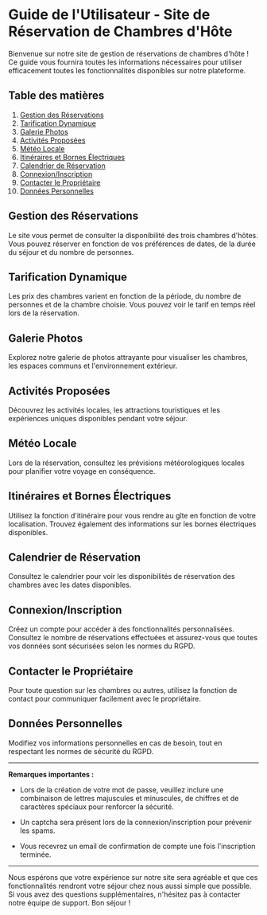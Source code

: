 # Guide de l'Utilisateur - Site de Réservation de Chambres d'Hôte

Bienvenue sur notre site de gestion de réservations de chambres d'hôte ! Ce guide vous fournira toutes les informations nécessaires pour utiliser efficacement toutes les fonctionnalités disponibles sur notre plateforme.

## Table des matières
1. [Gestion des Réservations](#gestion-des-réservations)
2. [Tarification Dynamique](#tarification-dynamique)
3. [Galerie Photos](#galerie-photos)
4. [Activités Proposées](#activités-proposées)
5. [Météo Locale](#météo-locale)
6. [Itinéraires et Bornes Électriques](#itinéraires-et-bornes-électriques)
7. [Calendrier de Réservation](#calendrier-de-réservation)
8. [Connexion/Inscription](#connexioninscription)
9. [Contacter le Propriétaire](#contacter-le-propriétaire)
10. [Données Personnelles](#données-personnelles)

## Gestion des Réservations
Le site vous permet de consulter la disponibilité des trois chambres d'hôtes. Vous pouvez réserver en fonction de vos préférences de dates, de la durée du séjour et du nombre de personnes.

## Tarification Dynamique
Les prix des chambres varient en fonction de la période, du nombre de personnes et de la chambre choisie. Vous pouvez voir le tarif en temps réel lors de la réservation.

## Galerie Photos
Explorez notre galerie de photos attrayante pour visualiser les chambres, les espaces communs et l'environnement extérieur.

## Activités Proposées
Découvrez les activités locales, les attractions touristiques et les expériences uniques disponibles pendant votre séjour.

## Météo Locale
Lors de la réservation, consultez les prévisions météorologiques locales pour planifier votre voyage en conséquence.

## Itinéraires et Bornes Électriques
Utilisez la fonction d'itinéraire pour vous rendre au gîte en fonction de votre localisation. Trouvez également des informations sur les bornes électriques disponibles.

## Calendrier de Réservation
Consultez le calendrier pour voir les disponibilités de réservation des chambres avec les dates disponibles.

## Connexion/Inscription
Créez un compte pour accéder à des fonctionnalités personnalisées. Consultez le nombre de réservations effectuées et assurez-vous que toutes vos données sont sécurisées selon les normes du RGPD.

## Contacter le Propriétaire
Pour toute question sur les chambres ou autres, utilisez la fonction de contact pour communiquer facilement avec le propriétaire.

## Données Personnelles
Modifiez vos informations personnelles en cas de besoin, tout en respectant les normes de sécurité du RGPD.

---

**Remarques importantes :**

- Lors de la création de votre mot de passe, veuillez inclure une combinaison de lettres majuscules et minuscules, de chiffres et de caractères spéciaux pour renforcer la sécurité.

- Un captcha sera présent lors de la connexion/inscription pour prévenir les spams.

- Vous recevrez un email de confirmation de compte une fois l'inscription terminée.

---

Nous espérons que votre expérience sur notre site sera agréable et que ces fonctionnalités rendront votre séjour chez nous aussi simple que possible. Si vous avez des questions supplémentaires, n'hésitez pas à contacter notre équipe de support. Bon séjour !